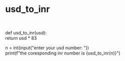# usd_to_inr
<br>


def usd_to_inr(usd):
<br>
    return usd * 83
    <br>

n = int(input("enter your usd number: "))
<br>
print(f"the coresponding inr number is {usd_to_inr(n)}")
              
    
